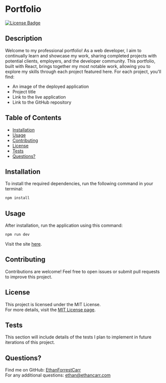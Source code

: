 # Portfolio

[![License Badge](https://img.shields.io/badge/License-MIT-blue.svg)](https://opensource.org/licenses/MIT)

## Description
Welcome to my professional portfolio! As a web developer, I aim to continually learn and showcase my work, sharing completed projects with potential clients, employers, and the developer community. This portfolio, built with React, brings together my most notable work, allowing you to explore my skills through each project featured here. For each project, you'll find:
- An image of the deployed application
- Project title
- Link to the live application
- Link to the GitHub repository

## Table of Contents
- [Installation](#installation)
- [Usage](#usage)
- [Contributing](#contributing)
- [License](#license)
- [Tests](#tests)
- [Questions?](#questions)

## Installation
To install the required dependencies, run the following command in your terminal:

```bash
npm install
```

## Usage
After installation, run the application using this command:

```bash
npm run dev
```

Visit the site [here](https://weatherdashboard-pt8t.onrender.com).

## Contributing
Contributions are welcome! Feel free to open issues or submit pull requests to improve this project.

## License
This project is licensed under the MIT License.  
For more details, visit the [MIT License page](https://opensource.org/licenses/MIT).

## Tests
This section will include details of the tests I plan to implement in future iterations of this project.

## Questions?
Find me on GitHub: [EthanForrestCarr](https://github.com/EthanForrestCarr)  
For any additional questions: ethan@ethancarr.com